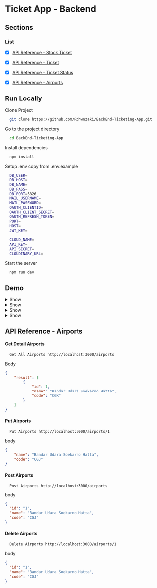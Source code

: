 # Ticket App - Backend

## Sections

### List




-  [x] [API Reference - Stock Ticket](#api-reference---stock-ticket)
-  [x] [API Reference - Ticket](#api-reference---ticket)
-  [x] [API Reference - Ticket Status](#api-reference---ticket-status)
-  [x] [API Reference - Airports](#api-reference---airports)



## Run Locally

Clone Project

```bash
  git clone https://github.com/Rdhwnzaki/BackEnd-Ticketing-App.git
```

Go to the project directory

```bash
  cd BackEnd-Ticketing-App
```

Install dependencies

```bash
  npm install
```

Setup .env copy from .env.example

```bash
  DB_USER= 
  DB_HOST=
  DB_NAME=
  DB_PASS= 
  DB_PORT=5826
  MAIL_USERNAME=  
  MAIL_PASSWORD= 
  OAUTH_CLIENTID=  
  OAUTH_CLIENT_SECRET=
  OAUTH_REFRESH_TOKEN=
  PORT=
  HOST=
  JWT_KEY=

  CLOUD_NAME=
  API_KEY=
  API_SECRET= 
  CLOUDINARY_URL=
```

Start the server

```bash
  npm run dev
```

## Demo


<details>
<summary>Show</summary>
<br>


## API Reference - Stock Ticket

#### Get Stock Ticket

```
  Get Stock Ticket http://localhost:3006/ticket/getstockticket
```

Body
```json

{
      "id": 3,
      "airlines_id": "1",
      "origin": "jkt",
      "destination": "bali",
      "departure": "13.00",
      "arrived": "15.00",
      "stock": 10,
      "price": 20000,
      "code": "jt-111",
      "terminal": "3C",
      "gate": "2",
      "type": "businness"
}
```

#### Post Stock Ticket

```
  Post Stock Ticket http://localhost:3006/ticket/getstockticket
```

Body
```json
{
      "id": 3,
      "airlines_id": "1",
      "origin": "jkt",
      "destination": "bali",
      "departure": "13.00",
      "arrived": "15.00",
      "stock": 10,
      "price": 20000,
      "code": "jt-111",
      "terminal": "3C",
      "gate": "2",
      "type": "businness"
}
```

#### Put Stock Ticket

```
  Put Stock Ticket http://localhost:3006/ticket/getstockticket/3
```

Body
```json
{
      "id": 3,
      "airlines_id": "1",
      "origin": "jkt",
      "destination": "bali",
      "departure": "13.00",
      "arrived": "15.00",
      "stock": 10,
      "price": 20000,
      "code": "jt-111",
      "terminal": "3C",
      "gate": "2",
      "type": "businness"
}
```

#### Delete Stock Ticket

```
  Delete Stock ticket http://localhost:3006/ticket/getstockticket/3
```

Body
```json
{
      "id": 3,
      "airlines_id": "1",
      "origin": "jkt",
      "destination": "bali",
      "departure": "13.00",
      "arrived": "15.00",
      "stock": 10,
      "price": 20000,
      "code": "jt-111",
      "terminal": "3C",
      "gate": "2",
      "type": "businness"
}
```

</details>




<details>
<summary>Show</summary>
<br>

## API Referece - Ticket


#### Get Ticket

```
  Get Ticket http://localhost:3006/ticket/get-ticket
```

Body

```json

    "success": true,
    "statusCode": 200,
    "data": [
        {
            "id": "7",
            "user_id": "87b406c3-bc9f-4726-8266-c4ed53b053ca",
            "detail_user": "Mr",
            "total_ticket": 1,
            "total_price": "2500",
            "status": "0",
            "uuid": "87b406c3-bc9f-4726-8266-c4ed53b053ca",
            "date": "2022-12-26T22:18:01.057Z",
            "stock_id": null,
            "custommer_name": "Revanda",
            "nationality": "ID",
            "insurance": "0",
            "grand_total": "0"
        },
 ],
    "message": "Get ticket success"
}
```

#### Post Ticket

```
  Post Ticket http://localhost:3006/ticket/post-ticket
```

Body
```json
{
    "user_id":"0ef98410-8f58-40c7-906b-05a5d4f25f5a",
    "detail_user":"abcdefg",
    "total_ticket":2,
    "total_price":"800000",
    "status":1,
    "uuid":"barcode guys"
}
```

#### Put Ticket

```
  Put Ticket http://localhost:3006/ticket/put-ticket/6
```

Body
```json
{
    "user_id":"0ef98410-8f58-40c7-906b-05a5d4f25f5a",
    "detail_user":"abcdefghijgl",
    "total_ticket":2,
    "total_price":"800000",
    "status":1,
    "uuid":"barcode guys baru"
}
```

#### Delete Ticket

```
  Delete Ticket http://localhost:3006/ticket/delete-ticket/6
```

Body

```json
{
            "id": "6",
            "user_id": "87b406c3-bc9f-4726-8266-c4ed53b053ca",
            "detail_user": "Mr",
            "total_ticket": 1,
            "total_price": "2500",
            "status": "0",
            "uuid": "87b406c3-bc9f-4726-8266-c4ed53b053ca",
            "date": "2022-12-26T22:13:55.279Z",
            "stock_id": null,
            "custommer_name": "Revanda",
            "nationality": "ID",
            "insurance": "0",
            "grand_total": "0"
}
```
</details>



<details>
<summary>Show</summary>
<br>

## API Reference - Ticket Status


#### Get Detail Ticket Status

```
  Get Ticket Status http://localhost:3006/ticket-status/get-ticket-status
```

Body

```json
"success": true,
    "statusCode": 200,
    "data": {
        "command": "SELECT",
        "rowCount": 2,
        "oid": null,
        "rows": [
            {
                "id": 4,
                "info": "1",
                "detail": "Eticket issued"
            },
            {
                "id": 7,
                "info": "0",
                "detail": "Waiting for payment"
            }
        ],
  "message": "Get ticket success"
}
```

#### Post Ticket Status

```
  Post Ticket Status http://localhost:3006/ticket-status/post-ticket-status
```

Body

```json
{
  "id": 7,
  "info": "0",
  "detail": "Waiting for payment"
}
```

#### Put Ticket Status

```
  Put Ticket Status http://localhost:3006/ticket-status/put-ticket-status/4
```

Body

```Json
{
  "id": 4,
  "info": "1",
  "detail": "Eticket issued"
}
```

#### Delete Ticket Status

```
  Delete Ticket Status http://localhost:3006/ticket-status/delete-ticket-status/6
```

Body
```json
{
  "id": 6,
  "info": "1",
  "detail": "Waiting For Payment"
}
```
</details>



<details>
<summary>Show</summery>
<br>

## API Reference - Airports


#### Get Detail Airports

```
  Get All Airports http://localhost:3000/airports
```
Body

```json
{
    "result": [
        {
            "id": 1,
            "name": "Bandar Udara Soekarno Hatta",
            "code": "CGK"
        }
    ]
}
```

#### Put Airports

```
  Put Airports http://localhost:3000/airports/1
```

body
```json
{
    "name": "Bandar Udara Soekarno Hatta",
    "code": "CGJ"
}
```

#### Post Airports

```
  Post Airports http://localhost:3000/airports
```

body
```json
{
  "id": "1",
  "name": "Bandar Udara Soekarno Hatta",
  "code": "CGJ"
}
```

#### Delete Airports

```
  Delete Airports http://localhost:3000/airports/1
``` 

body
```json
{
  "id": "1",
  "name": "Bandar Udara Soekarno Hatta",
  "code": "CGJ"
}
```

</details>
